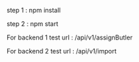 
step 1 : npm install

step 2 : npm start

For backend 1 test
url : /api/v1/assignButler

For backend 2 test
url : /api/v1/import
